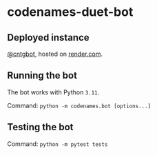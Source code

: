 # codenames-duet-bot

## Deployed instance

[@cntgbot](https://t.me/cntgbot), hosted on [render.com](https://render.com).

## Running the bot

The bot works with Python `3.11`.

Command: `python -m codenames.bot [options...]`

## Testing the bot

Command: `python -m pytest tests`
